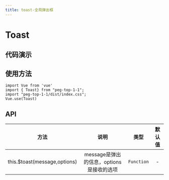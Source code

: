 ```yaml
---
title: toast-全局弹出框
---
```

# Toast

## 代码演示
<ClientOnly>
  <ToastDemo/>
</ClientOnly>

## 使用方法
~~~
import Vue from 'vue'
import { Toast} from "peg-top-1-1";
import "peg-top-1-1/dist/index.css";
Vue.use(Toast)
~~~

## API

|             方法             |                   说明                   |    类型    | 默认值 |
| :--------------------------: | :--------------------------------------: | :--------: | :----: |
| this.$toast(message,options) | message是弹出的信息，options是接收的选项 | `Function` |   -    |